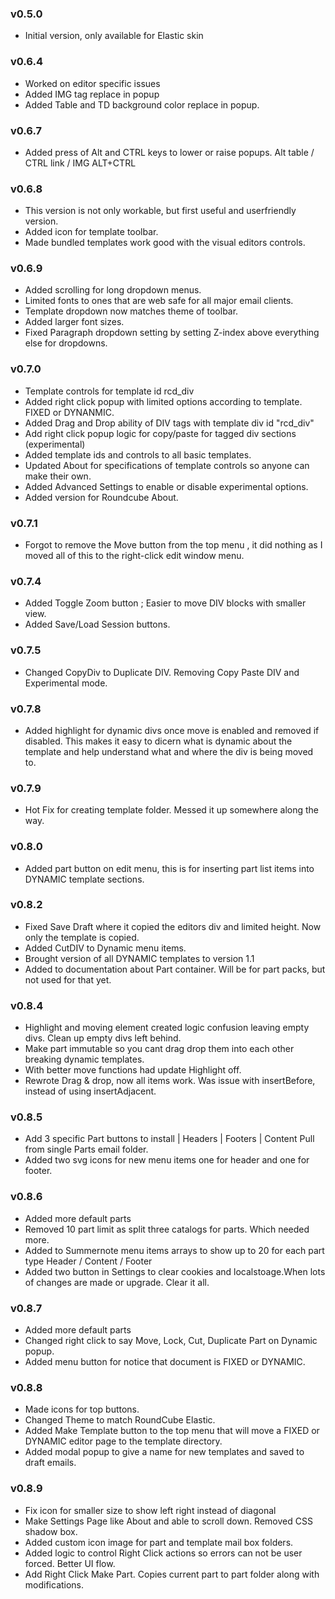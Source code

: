 ### v0.5.0
 - Initial version, only available for Elastic skin

### v0.6.4
 - Worked on editor specific issues
 - Added IMG tag replace in popup
 - Added Table and TD background color replace in popup.

### v0.6.7
 - Added press of Alt and CTRL keys to lower or raise popups.
                 Alt table /  CTRL link / IMG ALT+CTRL

### v0.6.8
 - This version is not only workable, but first useful and userfriendly version. 
 - Added icon for template toolbar.
 - Made bundled templates work good with the visual editors controls. 

### v0.6.9
 - Added scrolling for long dropdown menus.
 - Limited fonts to ones that are web safe for all major email clients. 
 - Template dropdown now matches theme of toolbar.
 - Added larger font sizes. 
 - Fixed Paragraph dropdown setting by setting Z-index above everything else for dropdowns.

### v0.7.0
 - Template controls for template id rcd_div
 - Added right click popup with limited options according to template. FIXED or DYNANMIC.
 - Added Drag and Drop ability of DIV tags with template div id "rcd_div"
 - Add right click popup logic for copy/paste for tagged div sections (experimental)
 - Added template ids and controls to all basic templates.
 - Updated About for specifications of template controls so anyone can make their own.
 - Added Advanced Settings to enable or disable experimental options.
 - Added version for Roundcube About. 

### v0.7.1
 - Forgot to remove the Move button from the top menu , it did nothing as I moved all of this to the right-click edit window menu.  

### v0.7.4
 - Added Toggle Zoom button ; Easier to move DIV blocks with smaller view. 
 - Added Save/Load Session buttons.
 

### v0.7.5
 - Changed CopyDiv to Duplicate DIV. Removing Copy Paste DIV and Experimental mode. 

### v0.7.8 
 - Added highlight for dynamic divs once move is enabled and removed if disabled. This makes it easy to dicern what is dynamic about the template and help understand what and where the div is being moved to.

### v0.7.9
 - Hot Fix for creating template folder. Messed it up somewhere along the way. 

### v0.8.0
 - Added part button on edit menu, this is for inserting part list items into DYNAMIC template sections.


### v0.8.2
 - Fixed Save Draft where it copied the editors div and limited height. Now only the template is copied. 
 - Added CutDIV to Dynamic menu items.
 - Brought version of all DYNAMIC templates to version 1.1
 - Added to documentation about Part container. Will be for part packs, but not used for that yet.  

### v0.8.4
 - Highlight and moving element created logic confusion leaving empty divs. Clean up empty divs left behind. 
 - Make part immutable so you cant drag  drop them into each other breaking dynamic templates. 
 - With better move functions had update Highlight off.
 - Rewrote Drag & drop, now all items work. Was issue with insertBefore, instead of using insertAdjacent. 

### v0.8.5
 - Add 3 specific Part buttons to install | Headers | Footers | Content Pull from single Parts email folder.  
 - Added two svg icons for new menu items one for header and one for footer.

### v0.8.6
 - Added more default parts 
 - Removed 10 part limit as split three catalogs for parts. Which needed more.
 - Added to Summernote menu items arrays to show up to 20 for each part type Header  / Content / Footer
 - Added two button in Settings to clear cookies and localstoage.When lots of changes are made or upgrade. Clear it all.

### v0.8.7
 - Added more default parts
 - Changed right click to say Move, Lock, Cut, Duplicate Part on Dynamic popup.
 - Added menu button for notice that document is FIXED or DYNAMIC.

### v0.8.8
 - Made icons for top buttons.  
 - Changed Theme to match RoundCube Elastic. 
 - Added Make Template button to the top menu that will move a FIXED or DYNAMIC editor page to the template directory. 
 - Added modal popup to give a name for new templates and saved to draft emails.  

### v0.8.9
 - Fix icon for smaller size to show left right instead of diagonal 
 - Make Settings Page like About and able to scroll down. Removed CSS shadow box.
 - Added custom icon image for part and template mail box folders. 
 - Added logic to control Right Click actions so errors can not be user forced. Better UI flow.
 - Add Right Click Make Part. Copies current part to part folder along with modifications. 
